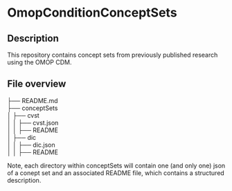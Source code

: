 # OmopConditionConceptSets

## Description
This repository contains concept sets from previously published research using the OMOP CDM.  

## File overview

├── README.md  
├── conceptSets  
│   ├── cvst  
│   │   ├── cvst.json  
│   │   ├── README  
│   ├── dic  
│   │   ├── dic.json  
│   │   ├── README  

Note, each directory within conceptSets will contain one (and only one) json of a conept set and an associated README file, which contains a structured description.
